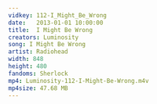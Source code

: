 ```yaml
---
vidkey: 112-I_Might_Be_Wrong
date:   2013-01-01 10:00:00
title:  I Might Be Wrong
creators: Luminosity
song: I Might Be Wrong
artist: Radiohead
width: 848
height: 480
fandoms: Sherlock
mp4: Luminosity-112-I-Might-Be-Wrong.m4v
mp4size: 47.68 MB
---
```


  <div>
  
  </div>
  